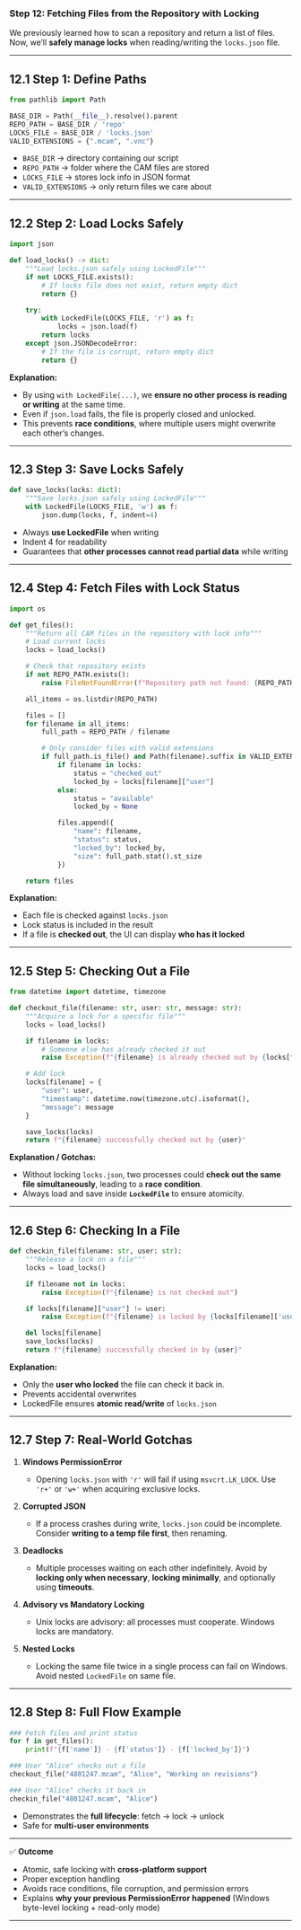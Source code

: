 ### Step 12: Fetching Files from the Repository with Locking

We previously learned how to scan a repository and return a list of files. Now, we’ll **safely manage locks** when reading/writing the `locks.json` file.

---

## 12.1 Step 1: Define Paths

```python
from pathlib import Path

BASE_DIR = Path(__file__).resolve().parent
REPO_PATH = BASE_DIR / 'repo'
LOCKS_FILE = BASE_DIR / 'locks.json'
VALID_EXTENSIONS = {".mcam", ".vnc"}
```

- `BASE_DIR` → directory containing our script
- `REPO_PATH` → folder where the CAM files are stored
- `LOCKS_FILE` → stores lock info in JSON format
- `VALID_EXTENSIONS` → only return files we care about

---

## 12.2 Step 2: Load Locks Safely

```python
import json

def load_locks() -> dict:
    """Load locks.json safely using LockedFile"""
    if not LOCKS_FILE.exists():
        # If locks file does not exist, return empty dict
        return {}

    try:
        with LockedFile(LOCKS_FILE, 'r') as f:
            locks = json.load(f)
        return locks
    except json.JSONDecodeError:
        # If the file is corrupt, return empty dict
        return {}
```

**Explanation:**

- By using `with LockedFile(...)`, we **ensure no other process is reading or writing** at the same time.
- Even if `json.load` fails, the file is properly closed and unlocked.
- This prevents **race conditions**, where multiple users might overwrite each other’s changes.

---

## 12.3 Step 3: Save Locks Safely

```python
def save_locks(locks: dict):
    """Save locks.json safely using LockedFile"""
    with LockedFile(LOCKS_FILE, 'w') as f:
        json.dump(locks, f, indent=4)
```

- Always **use LockedFile** when writing
- Indent 4 for readability
- Guarantees that **other processes cannot read partial data** while writing

---

## 12.4 Step 4: Fetch Files with Lock Status

```python
import os

def get_files():
    """Return all CAM files in the repository with lock info"""
    # Load current locks
    locks = load_locks()

    # Check that repository exists
    if not REPO_PATH.exists():
        raise FileNotFoundError(f"Repository path not found: {REPO_PATH}")

    all_items = os.listdir(REPO_PATH)

    files = []
    for filename in all_items:
        full_path = REPO_PATH / filename

        # Only consider files with valid extensions
        if full_path.is_file() and Path(filename).suffix in VALID_EXTENSIONS:
            if filename in locks:
                status = "checked_out"
                locked_by = locks[filename]["user"]
            else:
                status = "available"
                locked_by = None

            files.append({
                "name": filename,
                "status": status,
                "locked_by": locked_by,
                "size": full_path.stat().st_size
            })

    return files
```

**Explanation:**

- Each file is checked against `locks.json`
- Lock status is included in the result
- If a file is **checked out**, the UI can display **who has it locked**

---

## 12.5 Step 5: Checking Out a File

```python
from datetime import datetime, timezone

def checkout_file(filename: str, user: str, message: str):
    """Acquire a lock for a specific file"""
    locks = load_locks()

    if filename in locks:
        # Someone else has already checked it out
        raise Exception(f"{filename} is already checked out by {locks[filename]['user']}")

    # Add lock
    locks[filename] = {
        "user": user,
        "timestamp": datetime.now(timezone.utc).isoformat(),
        "message": message
    }

    save_locks(locks)
    return f"{filename} successfully checked out by {user}"
```

**Explanation / Gotchas:**

- Without locking `locks.json`, two processes could **check out the same file simultaneously**, leading to a **race condition**.
- Always load and save inside **`LockedFile`** to ensure atomicity.

---

## 12.6 Step 6: Checking In a File

```python
def checkin_file(filename: str, user: str):
    """Release a lock on a file"""
    locks = load_locks()

    if filename not in locks:
        raise Exception(f"{filename} is not checked out")

    if locks[filename]["user"] != user:
        raise Exception(f"{filename} is locked by {locks[filename]['user']}, not {user}")

    del locks[filename]
    save_locks(locks)
    return f"{filename} successfully checked in by {user}"
```

**Explanation:**

- Only the **user who locked** the file can check it back in.
- Prevents accidental overwrites
- LockedFile ensures **atomic read/write** of `locks.json`

---

## 12.7 Step 7: Real-World Gotchas

1. **Windows PermissionError**

   - Opening `locks.json` with `'r'` will fail if using `msvcrt.LK_LOCK`. Use `'r+'` or `'w+'` when acquiring exclusive locks.

2. **Corrupted JSON**

   - If a process crashes during write, `locks.json` could be incomplete. Consider **writing to a temp file first**, then renaming.

3. **Deadlocks**

   - Multiple processes waiting on each other indefinitely. Avoid by **locking only when necessary**, **locking minimally**, and optionally using **timeouts**.

4. **Advisory vs Mandatory Locking**

   - Unix locks are advisory: all processes must cooperate. Windows locks are mandatory.

5. **Nested Locks**

   - Locking the same file twice in a single process can fail on Windows. Avoid nested `LockedFile` on same file.

---

## 12.8 Step 8: Full Flow Example

```python
### Fetch files and print status
for f in get_files():
    print(f"{f['name']} - {f['status']} - {f['locked_by']}")

### User "Alice" checks out a file
checkout_file("4801247.mcam", "Alice", "Working on revisions")

### User "Alice" checks it back in
checkin_file("4801247.mcam", "Alice")
```

- Demonstrates the **full lifecycle**: fetch → lock → unlock
- Safe for **multi-user environments**

---

✅ **Outcome**

- Atomic, safe locking with **cross-platform support**
- Proper exception handling
- Avoids race conditions, file corruption, and permission errors
- Explains **why your previous PermissionError happened** (Windows byte-level locking + read-only mode)

---

